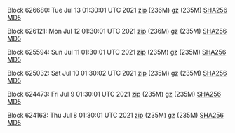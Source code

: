 Block 626680: Tue Jul 13 01:30:01 UTC 2021 [zip](https://files.01coin.io/mainnet/2021-07-13/bootstrap.dat.zip) (236M) [gz](https://files.01coin.io/mainnet/2021-07-13/bootstrap.dat.tar.gz) (235M) [SHA256](https://files.01coin.io/mainnet/2021-07-13/sha256.txt) [MD5](https://files.01coin.io/mainnet/2021-07-13/md5.txt)

Block 626121: Mon Jul 12 01:30:01 UTC 2021 [zip](https://files.01coin.io/mainnet/2021-07-12/bootstrap.dat.zip) (236M) [gz](https://files.01coin.io/mainnet/2021-07-12/bootstrap.dat.tar.gz) (235M) [SHA256](https://files.01coin.io/mainnet/2021-07-12/sha256.txt) [MD5](https://files.01coin.io/mainnet/2021-07-12/md5.txt)

Block 625594: Sun Jul 11 01:30:01 UTC 2021 [zip](https://files.01coin.io/mainnet/2021-07-11/bootstrap.dat.zip) (235M) [gz](https://files.01coin.io/mainnet/2021-07-11/bootstrap.dat.tar.gz) (235M) [SHA256](https://files.01coin.io/mainnet/2021-07-11/sha256.txt) [MD5](https://files.01coin.io/mainnet/2021-07-11/md5.txt)

Block 625032: Sat Jul 10 01:30:02 UTC 2021 [zip](https://files.01coin.io/mainnet/2021-07-10/bootstrap.dat.zip) (235M) [gz](https://files.01coin.io/mainnet/2021-07-10/bootstrap.dat.tar.gz) (235M) [SHA256](https://files.01coin.io/mainnet/2021-07-10/sha256.txt) [MD5](https://files.01coin.io/mainnet/2021-07-10/md5.txt)

Block 624473: Fri Jul  9 01:30:01 UTC 2021 [zip](https://files.01coin.io/mainnet/2021-07-09/bootstrap.dat.zip) (235M) [gz](https://files.01coin.io/mainnet/2021-07-09/bootstrap.dat.tar.gz) (235M) [SHA256](https://files.01coin.io/mainnet/2021-07-09/sha256.txt) [MD5](https://files.01coin.io/mainnet/2021-07-09/md5.txt)

Block 624163: Thu Jul  8 01:30:01 UTC 2021 [zip](https://files.01coin.io/mainnet/2021-07-08/bootstrap.dat.zip) (235M) [gz](https://files.01coin.io/mainnet/2021-07-08/bootstrap.dat.tar.gz) (235M) [SHA256](https://files.01coin.io/mainnet/2021-07-08/sha256.txt) [MD5](https://files.01coin.io/mainnet/2021-07-08/md5.txt)
